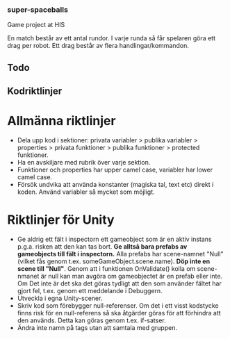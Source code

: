 ﻿### super-spaceballs
Game project at HIS



En match består av ett antal rundor. I varje runda så får spelaren göra ett drag per robot.
Ett drag består av flera handlingar/kommandon.
## Todo






## Kodriktlinjer

# Allmänna riktlinjer
* Dela upp kod i sektioner: privata variabler > publika variabler > properties > privata funktioner > publika funktioner > protected funktioner.
* Ha en avskiljare med rubrik över varje sektion.
* Funktioner och properties har upper camel case, variabler har lower camel case.
* Försök undvika att använda konstanter (magiska tal, text etc) direkt i koden. Använd variabler så mycket som möjligt.

# Riktlinjer för Unity
* Ge aldrig ett fält i inspectorn ett gameobject som är en aktiv instans p.g.a. risken att den kan tas bort. **Ge alltså bara prefabs av gameobjects till fält i inspectorn.** Alla prefabs har scene-namnet "Null" (vilket fås genom t.ex. someGameObject.scene.name). **Döp inte en scene till "Null"**. Genom att i funktionen OnValidate() kolla om scene-nmanet är null kan man avgöra om gameobjectet är en prefab eller inte. Om Det inte är det ska det göras tydligt att den som använder fältet har gjort fel, t.ex. genom ett meddelande i Debuggern. 
* Utveckla i egna Unity-scener.
* Skriv kod som förebygger null-referenser. Om det i ett visst kodstycke finns risk för en null-referens så ska åtgärder göras för att förhindra att den används. Detta kan göras genom t.ex. if-satser.
* Ändra inte namn på tags utan att samtala med gruppen.
